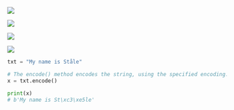 ![](https://editor.analyticsvidhya.com/uploads/52188download%20(1).png)

![](https://www.researchgate.net/profile/Prapun-Suksompong-2/publication/228530154/figure/tbl1/AS:669130445320194@1536544538135/The-terminology-of-set-theory-and-probability-theory.png)

![](https://www.dummies.com/wp-content/uploads/250467.image0.png)

![](https://miro.medium.com/max/1200/1*nPxOKWpyD80uqqDMluoYgA.png)

```python
txt = "My name is Ståle"

# The encode() method encodes the string, using the specified encoding. If no encoding is specified, UTF-8 will be used.
x = txt.encode()

print(x)
# b'My name is St\xc3\xe5le'
```
